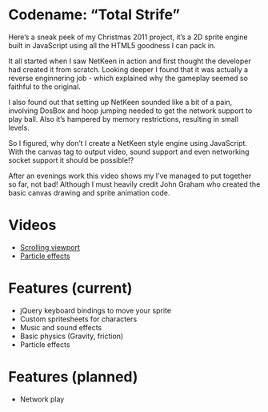 # Codename: “Total Strife”
Here’s a sneak peek of my Christmas 2011 project, it’s a 2D sprite engine built in JavaScript using all the HTML5 goodness I can pack in.

It all started when I saw NetKeen in action and first thought the developer had created it from scratch. Looking deeper I found that it was actually a reverse enginnering job - which explained why the gameplay seemed so faithful to the original.

I also found out that setting up NetKeen sounded like a bit of a pain, involving DosBox and hoop jumping needed to get the network support to play ball. Also it’s hampered by memory restrictions, resulting in small levels.

So I figured, why don’t I create a NetKeen style engine using JavaScript. With the canvas tag to output video, sound support and even networking socket support it should be possible!?

After an evenings work this video shows my I’ve managed to put together so far, not bad! Although I must heavily credit John Graham who created the basic canvas drawing and sprite animation code.

# Videos
- [Scrolling viewport](https://www.youtube.com/watch?v=cyYu9w35vvw)
- [Particle effects](https://www.youtube.com/watch?v=P51rFMUP3aM)


# Features (current)
- jQuery keyboard bindings to move your sprite
- Custom spritesheets for characters
- Music and sound effects
- Basic physics (Gravity, friction)
- Particle effects

# Features (planned)
- Network play
